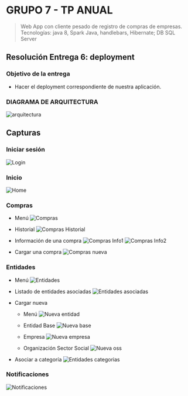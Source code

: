 # GRUPO 7 - TP ANUAL

> Web App con cliente pesado de registro de 
compras de empresas. Tecnologías: java 8, Spark Java, handlebars, Hibernate; DB
SQL Server

## Resolución Entrega 6: deployment

### Objetivo de la entrega
* Hacer el deployment correspondiente de nuestra aplicación. 

### DIAGRAMA DE ARQUITECTURA
![arquitectura](/Diagramas/ARQUITECTURA.png)

## Capturas

### Iniciar sesión
![Login](/Wireframe/login.png)

### Inicio
![Home](/Wireframe/home.png)

### Compras
* Menú
![Compras](/Wireframe/compras.png)

* Historial
![Compras Historial](/Wireframe/compras--listado.png)

* Información de una compra
![Compras Info1](/Wireframe/compras--info.png)
![Compras Info2](/Wireframe/compras--info-2.png)

* Cargar una compra
![Compras nueva](/Wireframe/compras--nueva.png)

### Entidades
* Menú
![Entidades](/Wireframe/entidades.png)

* Listado de entidades asociadas
![Entidades asociadas](/Wireframe/entidades--listado.png)

* Cargar nueva
    - Menú
    ![Nueva entidad](/Wireframe/entidades--nueva.png)
    
    - Entidad Base
    ![Nueva base](/Wireframe/entidades--nueva--base.png)

    - Empresa
    ![Nueva empresa](/Wireframe/entidades--nueva--empresa.png)
    
    - Organización Sector Social
    ![Nueva oss](/Wireframe/entidades--nueva--oss.png)

* Asociar a categoría
![Entidades categorias](/Wireframe/entidades--categorias.png)

### Notificaciones
![Notificaciones](/Wireframe/notificaciones.png)